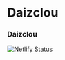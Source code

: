 # Daizclou
### Daizclou
[![Netlify Status](https://api.netlify.com/api/v1/badges/4f8d8a63-5272-47f4-ba1b-81f13e1ddc12/deploy-status?branch=main)](https://app.netlify.com/sites/daizclou/deploys)
